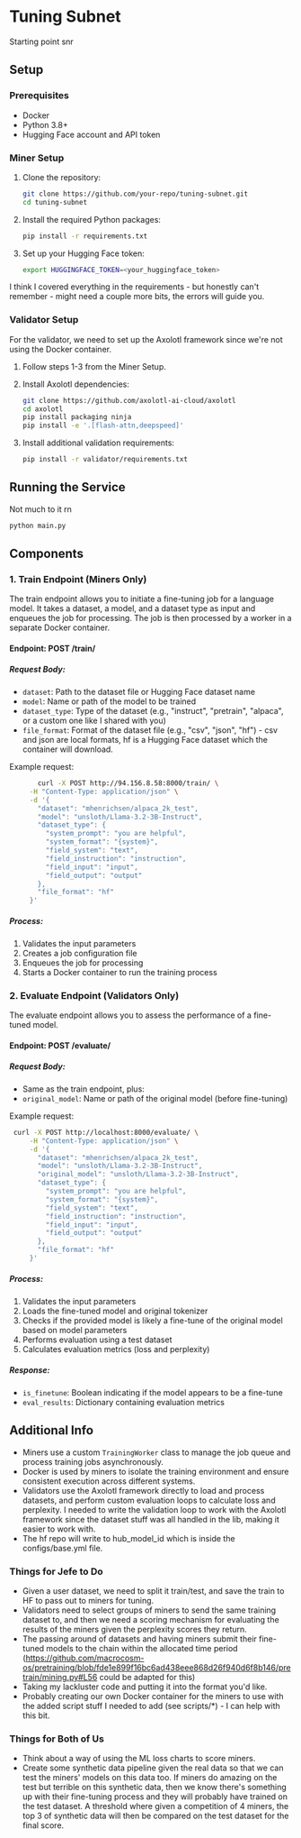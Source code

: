 # Tuning Subnet

Starting point snr 

## Setup

### Prerequisites

- Docker
- Python 3.8+
- Hugging Face account and API token

### Miner Setup

1. Clone the repository:
   ```bash
   git clone https://github.com/your-repo/tuning-subnet.git
   cd tuning-subnet
   ```

2. Install the required Python packages:
   ```bash
   pip install -r requirements.txt
   ```

3. Set up your Hugging Face token:
   ```bash
   export HUGGINGFACE_TOKEN=<your_huggingface_token>
   ```

I think I covered everything in the requirements - but honestly can't remember - might need a couple more bits, the errors will guide you. 

### Validator Setup

For the validator, we need to set up the Axolotl framework since we're not using the Docker container. 

1. Follow steps 1-3 from the Miner Setup.

2. Install Axolotl dependencies:
   ```bash
   git clone https://github.com/axolotl-ai-cloud/axolotl
   cd axolotl
   pip install packaging ninja
   pip install -e '.[flash-attn,deepspeed]'
   ```

3. Install additional validation requirements:
   ```bash
   pip install -r validator/requirements.txt
   ```

## Running the Service

Not much to it rn 

```bash
python main.py
```

## Components

### 1. Train Endpoint (Miners Only)

The train endpoint allows you to initiate a fine-tuning job for a language model. It takes a dataset, a model, and a dataset type as input and enqueues the job for processing. The job is then processed by a worker in a separate Docker container.

#### Endpoint: POST /train/

##### Request Body:
- `dataset`: Path to the dataset file or Hugging Face dataset name
- `model`: Name or path of the model to be trained
- `dataset_type`: Type of the dataset (e.g., "instruct", "pretrain", "alpaca", or a custom one like I shared with you)
- `file_format`: Format of the dataset file (e.g., "csv", "json", "hf") - csv and json are local formats, hf is a Hugging Face dataset which the container will download. 

Example request:

```bash
       curl -X POST http://94.156.8.58:8000/train/ \
     -H "Content-Type: application/json" \
     -d '{
       "dataset": "mhenrichsen/alpaca_2k_test",
       "model": "unsloth/Llama-3.2-3B-Instruct",
       "dataset_type": {
         "system_prompt": "you are helpful",
         "system_format": "{system}",
         "field_system": "text",
         "field_instruction": "instruction",
         "field_input": "input",
         "field_output": "output"
       },
       "file_format": "hf"
     }'
```

##### Process:
1. Validates the input parameters
2. Creates a job configuration file
3. Enqueues the job for processing
4. Starts a Docker container to run the training process

### 2. Evaluate Endpoint (Validators Only)

The evaluate endpoint allows you to assess the performance of a fine-tuned model.

#### Endpoint: POST /evaluate/

##### Request Body:
- Same as the train endpoint, plus:
- `original_model`: Name or path of the original model (before fine-tuning)

Example request:


```bash
 curl -X POST http://localhost:8000/evaluate/ \
     -H "Content-Type: application/json" \
     -d '{
       "dataset": "mhenrichsen/alpaca_2k_test",
       "model": "unsloth/Llama-3.2-3B-Instruct",
       "original_model": "unsloth/Llama-3.2-3B-Instruct",
       "dataset_type": {
         "system_prompt": "you are helpful",
         "system_format": "{system}",
         "field_system": "text",
         "field_instruction": "instruction",
         "field_input": "input",
         "field_output": "output"
       },
       "file_format": "hf"
     }'
```

##### Process:
1. Validates the input parameters
2. Loads the fine-tuned model and original tokenizer
3. Checks if the provided model is likely a fine-tune of the original model based on model parameters
4. Performs evaluation using a test dataset
5. Calculates evaluation metrics (loss and perplexity)

##### Response:
- `is_finetune`: Boolean indicating if the model appears to be a fine-tune
- `eval_results`: Dictionary containing evaluation metrics

## Additional Info 

- Miners use a custom `TrainingWorker` class to manage the job queue and process training jobs asynchronously.
- Docker is used by miners to isolate the training environment and ensure consistent execution across different systems.
- Validators use the Axolotl framework directly to load and process datasets, and perform custom evaluation loops to calculate loss and perplexity. I needed to write the validation loop to work with the Axolotl framework since the dataset stuff was all handled in the lib, making it easier to work with. 
- The hf repo will write to hub_model_id which is inside the configs/base.yml file. 

### Things for Jefe to Do

- Given a user dataset, we need to split it train/test, and save the train to HF to pass out to miners for tuning. 
- Validators need to select groups of miners to send the same training dataset to, and then we need a scoring mechanism for evaluating the results of the miners given the perplexity scores they return. 
- The passing around of datasets and having miners submit their fine-tuned models to the chain within the allocated time period (https://github.com/macrocosm-os/pretraining/blob/fde1e899f16bc6ad438eee868d26f940d6f8b146/pretrain/mining.py#L56 could be adapted for this)
- Taking my lackluster code and putting it into the format you'd like.
- Probably creating our own Docker container for the miners to use with the added script stuff I needed to add (see scripts/*) - I can help with this bit.

### Things for Both of Us 

- Think about a way of using the ML loss charts to score miners. 
- Create some synthetic data pipeline given the real data so that we can test the miners' models on this data too. If miners do amazing on the test but terrible on this synthetic data, then we know there's something up with their fine-tuning process and they will probably have trained on the test dataset. A threshold where given a competition of 4 miners, the top 3 of synthetic data will then be compared on the test dataset for the final score. 



